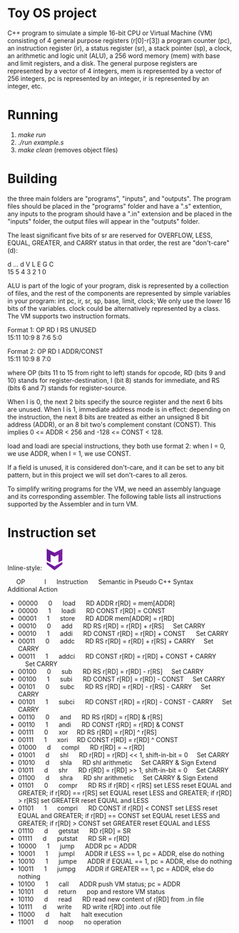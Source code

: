 # Toy OS project
C++ program to simulate a simple 16-bit CPU or Virtual Machine (VM) consisting of 4 general purpose registers (r[0]-r[3]) a program counter (pc), an instruction register (ir), a status register (sr), a stack pointer (sp), a clock, an arithmetic and logic unit (ALU), a 256 word memory (mem) with base and limit registers, and a disk. 
The general purpose registers are represented by a vector of 4 integers, mem is represented by a vector of 256 integers, pc is represented by an integer, ir is represented by an integer, etc.
# Running 
1. *make run*
2. *./run example.s*
3. *make clean* (removes object files)

# Building
the three main folders are "programs", "inputs", and "outputs". The program files should be placed in the "programs" folder and have a ".s" extention, any inputs to the program should have a ".in" extension and be placed in the "inputs" folder, the output files will appear in the "outputs" folder. 


The least significant five bits of sr are reserved for OVERFLOW, LESS, EQUAL, GREATER, and CARRY status in that order, the rest are "don't-care" (d): 

  d  	          ...          	  d  	  V  	  L  	  E  	  G  	  C  
15		  5	  4	  3	  2	  1	  0

ALU is part of the logic of your program, disk is represented by a collection of files, and the rest of the components are represented by simple variables in your program:
	int pc, ir, sr, sp, base, limit, clock;
We only use the lower 16 bits of the variables. clock could be alternatively represented by a class.
The VM supports two instruction formats. 

Format 1:
      OP      	RD	I	RS	      UNUSED        
      15:11      	10:9	8	7:6	          5:0      

Format 2:
      OP      	RD	I	      ADDR/CONST      
      15:11      	10:9	8	              7:0      

where OP (bits 11 to 15 from right to left) stands for opcode, 
RD (bits 9 and 10) stands for register-destination, 
I (bit 8) stands for immediate, 
and RS (bits 6 and 7) stands for register-source. 

When I is 0, the next 2 bits specify the source register and the next 6 bits are unused. 
When I is 1, immediate address mode is in effect: depending on the instruction, the next 8 bits are treated as either an unsigned 8 bit address (ADDR), or an 8 bit two's complement constant (CONST). This implies 0 <= ADDR < 256 and -128 <= CONST < 128. 

load and loadi are special instructions, they both use format 2: when I = 0, we use ADDR, when I = 1, we use CONST. 

If a field is unused, it is considered don't-care, and it can be set to any bit pattern, but in this project we will set don't-cares to all zeros. 

To simplify writing programs for the VM, we need an assembly language and its corresponding assembler. The following table lists all instructions supported by the Assembler and in turn VM. 



# Instruction set
Inline-style: 
![alt text](https://github.com/adam-p/markdown-here/raw/master/src/common/images/icon48.png)

 &nbsp;&nbsp;&nbsp;&nbsp; OP &nbsp;&nbsp;&nbsp;&nbsp; &nbsp;&nbsp;&nbsp;&nbsp;	I &nbsp;&nbsp;&nbsp;&nbsp;	Instruction &nbsp;&nbsp;&nbsp;&nbsp; 	Semantic in Pseudo C++ Syntax  &nbsp;&nbsp;&nbsp;&nbsp; &nbsp;&nbsp;&nbsp;&nbsp; 	Additional Action
* 00000 &nbsp;&nbsp;&nbsp;&nbsp;	0 &nbsp;&nbsp;&nbsp;&nbsp;	load  &nbsp;&nbsp;&nbsp;&nbsp; RD ADDR 	r[RD] = mem[ADDR]
* 00000 &nbsp;&nbsp;&nbsp;&nbsp;	1 &nbsp;&nbsp;&nbsp;&nbsp;	loadi &nbsp;&nbsp;&nbsp;&nbsp; RD CONST	r[RD] = CONST
* 00001 &nbsp;&nbsp;&nbsp;&nbsp;	1 &nbsp;&nbsp;&nbsp;&nbsp;	store &nbsp;&nbsp;&nbsp;&nbsp; RD ADDR	mem[ADDR] = r[RD]
* 00010 &nbsp;&nbsp;&nbsp;&nbsp;	0 &nbsp;&nbsp;&nbsp;&nbsp;	add &nbsp;&nbsp;&nbsp;&nbsp; RD RS	r[RD] = r[RD] + r[RS]	 &nbsp;&nbsp;&nbsp;&nbsp;Set CARRY
* 00010 &nbsp;&nbsp;&nbsp;&nbsp;	1 &nbsp;&nbsp;&nbsp;&nbsp; 	addi &nbsp;&nbsp;&nbsp;&nbsp; RD CONST	r[RD] = r[RD] + CONST &nbsp;&nbsp;&nbsp;&nbsp;	Set CARRY
* 00011 &nbsp;&nbsp;&nbsp;&nbsp;	0 &nbsp;&nbsp;&nbsp;&nbsp;	addc &nbsp;&nbsp;&nbsp;&nbsp; RD RS	r[RD] = r[RD] + r[RS] + CARRY	 &nbsp;&nbsp;&nbsp;&nbsp;Set CARRY
* 00011 &nbsp;&nbsp;&nbsp;&nbsp;	1 &nbsp;&nbsp;&nbsp;&nbsp;	addci &nbsp;&nbsp;&nbsp;&nbsp; RD CONST	r[RD] = r[RD] + CONST + CARRY	 &nbsp;&nbsp;&nbsp;&nbsp;Set CARRY
* 00100 &nbsp;&nbsp;&nbsp;&nbsp;	0 &nbsp;&nbsp;&nbsp;&nbsp;	sub &nbsp;&nbsp;&nbsp;&nbsp; RD RS	r[RD] = r[RD] - r[RS]	 &nbsp;&nbsp;&nbsp;&nbsp;Set CARRY
* 00100 &nbsp;&nbsp;&nbsp;&nbsp;	1 &nbsp;&nbsp;&nbsp;&nbsp;	subi &nbsp;&nbsp;&nbsp;&nbsp; RD CONST	r[RD] = r[RD] - CONST	 &nbsp;&nbsp;&nbsp;&nbsp;Set CARRY
* 00101 &nbsp;&nbsp;&nbsp;&nbsp;	0 &nbsp;&nbsp;&nbsp;&nbsp;	subc &nbsp;&nbsp;&nbsp;&nbsp; RD RS	r[RD] = r[RD] - r[RS] - CARRY	 &nbsp;&nbsp;&nbsp;&nbsp;Set CARRY
* 00101 &nbsp;&nbsp;&nbsp;&nbsp;	1 &nbsp;&nbsp;&nbsp;&nbsp;	subci &nbsp;&nbsp;&nbsp;&nbsp; RD CONST	r[RD] = r[RD] - CONST - CARRY	 &nbsp;&nbsp;&nbsp;&nbsp;Set CARRY
* 00110 &nbsp;&nbsp;&nbsp;&nbsp;	0 &nbsp;&nbsp;&nbsp;&nbsp;	and &nbsp;&nbsp;&nbsp;&nbsp; RD RS	r[RD] = r[RD] & r[RS]
* 00110 &nbsp;&nbsp;&nbsp;&nbsp;	1 &nbsp;&nbsp;&nbsp;&nbsp;	andi &nbsp;&nbsp;&nbsp;&nbsp; RD CONST	r[RD] = r[RD] & CONST
* 00111 &nbsp;&nbsp;&nbsp;&nbsp;	0 &nbsp;&nbsp;&nbsp;&nbsp;	xor  &nbsp;&nbsp;&nbsp;&nbsp;RD RS	r[RD] = r[RD] ^ r[RS]
* 00111 &nbsp;&nbsp;&nbsp;&nbsp;	1 &nbsp;&nbsp;&nbsp;&nbsp;	xori  &nbsp;&nbsp;&nbsp;&nbsp;RD CONST	r[RD] = r[RD] ^ CONST
* 01000 &nbsp;&nbsp;&nbsp;&nbsp;	d &nbsp;&nbsp;&nbsp;&nbsp;	compl &nbsp;&nbsp;&nbsp;&nbsp; RD	r[RD] = ~ r[RD]
* 01001 &nbsp;&nbsp;&nbsp;&nbsp;	d &nbsp;&nbsp;&nbsp;&nbsp;	shl &nbsp;&nbsp;&nbsp;&nbsp; RD	r[RD] = r[RD] << 1, shift-in-bit = 0	 &nbsp;&nbsp;&nbsp;&nbsp;Set CARRY
* 01010 &nbsp;&nbsp;&nbsp;&nbsp;	d &nbsp;&nbsp;&nbsp;&nbsp;	shla &nbsp;&nbsp;&nbsp;&nbsp; RD	shl arithmetic	 &nbsp;&nbsp;&nbsp;&nbsp;Set CARRY & Sign Extend
* 01011 &nbsp;&nbsp;&nbsp;&nbsp;	d &nbsp;&nbsp;&nbsp;&nbsp;	shr &nbsp;&nbsp;&nbsp;&nbsp; RD	r[RD] = r[RD] >> 1, shift-in-bit = 0	 &nbsp;&nbsp;&nbsp;&nbsp;Set CARRY
* 01100 &nbsp;&nbsp;&nbsp;&nbsp;	d &nbsp;&nbsp;&nbsp;&nbsp;	shra &nbsp;&nbsp;&nbsp;&nbsp; RD	shr arithmetic	 &nbsp;&nbsp;&nbsp;&nbsp;Set CARRY & Sign Extend
* 01101 &nbsp;&nbsp;&nbsp;&nbsp;	0 &nbsp;&nbsp;&nbsp;&nbsp;	compr &nbsp;&nbsp;&nbsp;&nbsp; RD RS	if r[RD] < r[RS] set LESS reset EQUAL and GREATER; if r[RD] == r[RS] set EQUAL reset LESS and GREATER; if 			r[RD] > r[RS] set GREATER reset EQUAL and LESS
* 01101 &nbsp;&nbsp;&nbsp;&nbsp;	1 &nbsp;&nbsp;&nbsp;&nbsp;	compri &nbsp;&nbsp;&nbsp;&nbsp; RD CONST if r[RD] < CONST set LESS reset EQUAL and GREATER; if r[RD] == CONST set EQUAL reset LESS and GREATER; if 			r[RD] > CONST set GREATER reset EQUAL and LESS
* 01110 &nbsp;&nbsp;&nbsp;&nbsp;	d &nbsp;&nbsp;&nbsp;&nbsp;	getstat &nbsp;&nbsp;&nbsp;&nbsp; RD	r[RD] = SR
* 01111 &nbsp;&nbsp;&nbsp;&nbsp;	d &nbsp;&nbsp;&nbsp;&nbsp;	putstat &nbsp;&nbsp;&nbsp;&nbsp; RD	SR = r[RD]
* 10000 &nbsp;&nbsp;&nbsp;&nbsp;	1 &nbsp;&nbsp;&nbsp;&nbsp;	jump &nbsp;&nbsp;&nbsp;&nbsp; ADDR	pc = ADDR
* 10001 &nbsp;&nbsp;&nbsp;&nbsp;	1 &nbsp;&nbsp;&nbsp;&nbsp;	jumpl &nbsp;&nbsp;&nbsp;&nbsp; ADDR	if LESS == 1, pc = ADDR, else do nothing
* 10010 &nbsp;&nbsp;&nbsp;&nbsp;	1 &nbsp;&nbsp;&nbsp;&nbsp;	jumpe &nbsp;&nbsp;&nbsp;&nbsp; ADDR	if EQUAL == 1, pc = ADDR, else do nothing
* 10011 &nbsp;&nbsp;&nbsp;&nbsp;	1 &nbsp;&nbsp;&nbsp;&nbsp;	jumpg &nbsp;&nbsp;&nbsp;&nbsp; ADDR	if GREATER == 1, pc = ADDR, else do nothing
* 10100 &nbsp;&nbsp;&nbsp;&nbsp;	1 &nbsp;&nbsp;&nbsp;&nbsp;	call &nbsp;&nbsp;&nbsp;&nbsp; ADDR	push VM status; pc = ADDR
* 10101 &nbsp;&nbsp;&nbsp;&nbsp;	d &nbsp;&nbsp;&nbsp;&nbsp;	return &nbsp;&nbsp;&nbsp;&nbsp;	pop and restore VM status
* 10110 &nbsp;&nbsp;&nbsp;&nbsp;	d &nbsp;&nbsp;&nbsp;&nbsp;	read &nbsp;&nbsp;&nbsp;&nbsp; RD	read new content of r[RD] from .in file
* 10111 &nbsp;&nbsp;&nbsp;&nbsp;	d &nbsp;&nbsp;&nbsp;&nbsp;	write &nbsp;&nbsp;&nbsp;&nbsp; RD	write r[RD] into .out file
* 11000 &nbsp;&nbsp;&nbsp;&nbsp;	d &nbsp;&nbsp;&nbsp;&nbsp;	halt &nbsp;&nbsp;&nbsp;&nbsp;	halt execution
* 11001 &nbsp;&nbsp;&nbsp;&nbsp;	d &nbsp;&nbsp;&nbsp;&nbsp;	noop &nbsp;&nbsp;&nbsp;&nbsp;	no operation 
